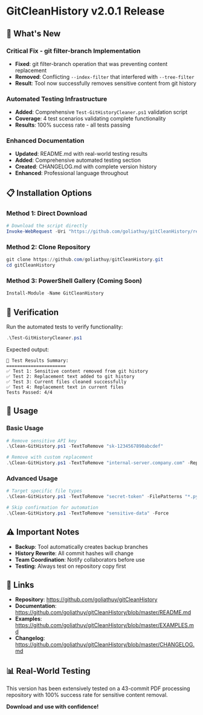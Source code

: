 # GitCleanHistory v2.0.1 Release

## 🚀 What's New

### Critical Fix - git filter-branch Implementation
- **Fixed**: git filter-branch operation that was preventing content replacement
- **Removed**: Conflicting `--index-filter` that interfered with `--tree-filter`
- **Result**: Tool now successfully removes sensitive content from git history

### Automated Testing Infrastructure
- **Added**: Comprehensive `Test-GitHistoryCleaner.ps1` validation script
- **Coverage**: 4 test scenarios validating complete functionality
- **Results**: 100% success rate - all tests passing

### Enhanced Documentation
- **Updated**: README.md with real-world testing results
- **Added**: Comprehensive automated testing section
- **Created**: CHANGELOG.md with complete version history
- **Enhanced**: Professional language throughout

## 📋 Installation Options

### Method 1: Direct Download
```powershell
# Download the script directly
Invoke-WebRequest -Uri "https://github.com/goliathuy/gitCleanHistory/releases/download/v2.0.1/Clean-GitHistory.ps1" -OutFile "Clean-GitHistory.ps1"
```

### Method 2: Clone Repository
```powershell
git clone https://github.com/goliathuy/gitCleanHistory.git
cd gitCleanHistory
```

### Method 3: PowerShell Gallery (Coming Soon)
```powershell
Install-Module -Name GitCleanHistory
```

## 🧪 Verification

Run the automated tests to verify functionality:
```powershell
.\Test-GitHistoryCleaner.ps1
```

Expected output:
```
🎯 Test Results Summary:
======================
✅ Test 1: Sensitive content removed from git history
✅ Test 2: Replacement text added to git history
✅ Test 3: Current files cleaned successfully
✅ Test 4: Replacement text in current files
Tests Passed: 4/4
```

## 📖 Usage

### Basic Usage
```powershell
# Remove sensitive API key
.\Clean-GitHistory.ps1 -TextToRemove "sk-1234567890abcdef"

# Remove with custom replacement
.\Clean-GitHistory.ps1 -TextToRemove "internal-server.company.com" -ReplacementText "example-server.com"
```

### Advanced Usage
```powershell
# Target specific file types
.\Clean-GitHistory.ps1 -TextToRemove "secret-token" -FilePatterns "*.py,*.md,*.config"

# Skip confirmation for automation
.\Clean-GitHistory.ps1 -TextToRemove "sensitive-data" -Force
```

## ⚠️ Important Notes

- **Backup**: Tool automatically creates backup branches
- **History Rewrite**: All commit hashes will change
- **Team Coordination**: Notify collaborators before use
- **Testing**: Always test on repository copy first

## 🔗 Links

- **Repository**: https://github.com/goliathuy/gitCleanHistory
- **Documentation**: https://github.com/goliathuy/gitCleanHistory/blob/master/README.md
- **Examples**: https://github.com/goliathuy/gitCleanHistory/blob/master/EXAMPLES.md
- **Changelog**: https://github.com/goliathuy/gitCleanHistory/blob/master/CHANGELOG.md

## 📊 Real-World Testing

This version has been extensively tested on a 43-commit PDF processing repository with 100% success rate for sensitive content removal.

**Download and use with confidence!**
